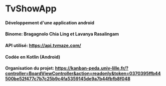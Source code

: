 # TvShowApp

#### Développement d'une application android
#### Binome: Bragagnolo Chia Ling et Lavanya Rasalingam
#### API utilisé: https://api.tvmaze.com/
#### Codée en Kotlin (Android)
#### Organisation du projet: https://kanban-peda.univ-lille.fr/?controller=BoardViewController&action=readonly&token=0370395ffb44500be52f477c7b7c25b9c4fa5359145de9a7b44fbfb8f048

